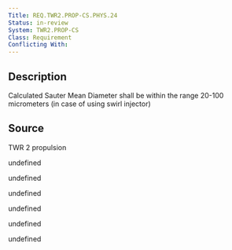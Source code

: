 ```yaml
---
Title: REQ.TWR2.PROP-CS.PHYS.24
Status: in-review
System: TWR2.PROP-CS
Class: Requirement
Conflicting With: 
---
```


## Description

Calculated Sauter Mean Diameter shall be within the range 20-100 micrometers (in case of using swirl injector)

## Source

TWR 2 propulsion


undefined

undefined

undefined

undefined

undefined

undefined